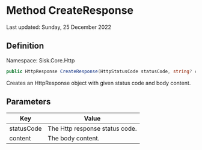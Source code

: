 # Method CreateResponse
Last updated: Sunday, 25 December 2022

## Definition
Namespace: Sisk.Core.Http

```csharp
public HttpResponse CreateResponse(HttpStatusCode statusCode, string? content)
```

Creates an HttpResponse object with given status code and body content.

## Parameters

| Key | Value |
| --- | --- |
| statusCode | The Http response status code. | 
| content | The body content. | 

